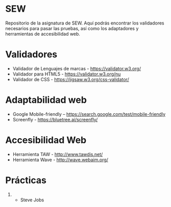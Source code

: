 # SEW
Repositorio de la asignatura de SEW. Aquí podrás encontrar los validadores necesarios para pasar las pruebas, así como los adaptadores y herramientas de accesibilidad web.

# Validadores
* Validador de Lenguajes de marcas - https://validator.w3.org/
* Validador para HTML5 - https://validator.w3.org/nu
* Validador de CSS - https://jigsaw.w3.org/css-validator/

# Adaptabilidad web 
* Google Mobile-friendly – https://search.google.com/test/mobile-friendly
* Screenfly - https://bluetree.ai/screenfly/ 

# Accesibilidad Web 
* Herramienta TAW - http://www.tawdis.net/ 
* Herramienta Wave - http://wave.webaim.org/ 




# Prácticas
1. - Steve Jobs
